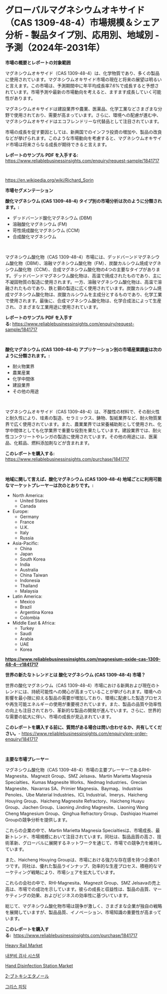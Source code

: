 <p><h1>グローバルマグネシウムオキサイド（CAS 1309-48-4）市場規模＆シェア分析 - 製品タイプ別、応用別、地域別 - 予測（2024年-2031年）</h1></p><p><strong>市場の概要とレポートの対象範囲</strong></p>
<p><p>マグネシウムオキサイド（CAS 1309-48-4）は、化学物質であり、多くの製品に使用されています。マグネシウムオキサイド市場の現在と将来の展望は明るいと言えます。この市場は、予測期間中に年平均成長率7.6%で成長すると予想されています。市場予測や最新の市場動向を考えると、ますます成長していく可能性があります。</p><p>マグネシウムオキサイドは建設業界や農業、医薬品、化学工業などさまざまな分野で使用されており、需要が高まっています。さらに、環境への配慮が進む中、マグネシウムオキサイドはエコフレンドリーな代替品として注目されています。</p><p>市場の成長を促す要因としては、新興国でのインフラ投資の増加や、製品の改良などが挙げられます。このような市場動向を考慮すると、マグネシウムオキサイド市場は将来さらなる成長が期待できると言えます。</p></p>
<p><strong>レポートのサンプル PDF を入手する:</strong> <a href="https://www.reliablebusinessinsights.com/enquiry/request-sample/1841717">https://www.reliablebusinessinsights.com/enquiry/request-sample/1841717</a></p>
<p>&nbsp;</p>
<p><a href="https://en.wikipedia.org/wiki/Richard_Sorin">https://en.wikipedia.org/wiki/Richard_Sorin</a></p>
<p><strong>市場セグメンテーション</strong></p>
<p><strong>酸化マグネシウム (CAS 1309-48-4) タイプ別の市場分析は次のように分類されます。:</strong></p>
<p><ul><li>デッドバーンド酸化マグネシウム (DBM)</li><li>溶融酸化マグネシウム (FM)</li><li>苛性焼成酸化マグネシウム (CCM)</li><li>合成酸化マグネシウム</li></ul></p>
<p>&nbsp;</p>
<p><p>マグネシウム酸化物（CAS 1309-48-4）市場には、デッドバーンドマグネシウム酸化物（DBM）、溶融マグネシウム酸化物（FM）、炭酸カルシウム焼成マグネシウム酸化物（CCM）、合成マグネシウム酸化物の4つの主要なタイプがあります。デッドバーンドマグネシウム酸化物は、高温で焼成されたものであり、主に不凝固物質の製造に使用されます。一方、溶融マグネシウム酸化物は、高温で溶融されたものであり、鉄と鋼の製造に広く使用されています。炭酸カルシウム焼成マグネシウム酸化物は、炭酸カルシウムを主成分とするものであり、化学工業で使用されます。最後に、合成マグネシウム酸化物は、化学合成法によって生産され、さまざまな工業用途に使用されています。</p></p>
<p><strong>レポートのサンプル PDF を入手する:</strong>&nbsp;<a href="https://www.reliablebusinessinsights.com/enquiry/request-sample/1841717">https://www.reliablebusinessinsights.com/enquiry/request-sample/1841717</a></p>
<p>&nbsp;</p>
<p><strong> 酸化マグネシウム (CAS 1309-48-4) アプリケーション別の市場産業調査は次のように分類されます。:</strong></p>
<p><ul><li>耐火物業界</li><li>農業産業</li><li>化学中間体</li><li>建設業界</li><li>その他の用途</li></ul></p>
<p>&nbsp;</p>
<p><p>マグネシウムオキサイド（CAS 1309-48-4）は、不酸性の材料で、その耐火性と耐久性により、珪素の製造、セラミックス、鋳物、製紙業界など、耐火物質業界で広く使用されています。また、農業業界では栄養補助剤として使用され、化学中間体としても化学業界で重要な役割を果たしています。建設業界では、耐火性コンクリートやレンガの製造に使用されています。その他の用途には、医薬品、化粧品、燃料添加剤などが含まれます。</p></p>
<p><strong>このレポートを購入する:</strong>&nbsp; <a href="https://www.reliablebusinessinsights.com/purchase/1841717">https://www.reliablebusinessinsights.com/purchase/1841717</a></p>
<p>&nbsp;</p>
<p><strong>地域に関して言えば、酸化マグネシウム (CAS 1309-48-4) 地域ごとに利用可能なマーケットプレーヤーは次のとおりです。:</strong></p>
<p><ul>
    <li>
        North America:
        <ul>
            <li>United States</li>
            <li>Canada</li>
        </ul>
    </li>
    <li>
        Europe:
        <ul>
            <li>Germany</li>
            <li>France</li>
            <li>U.K.</li>
            <li>Italy</li>
            <li>Russia</li>
        </ul>
    </li>
    <li>
        Asia-Pacific:
        <ul>
            <li>China</li>
            <li>Japan</li>
            <li>South Korea</li>
            <li>India</li>
            <li>Australia</li>
            <li>China Taiwan</li>
            <li>Indonesia</li>
            <li>Thailand</li>
            <li>Malaysia</li>
        </ul>
    </li>
    <li>
        Latin America:
        <ul>
            <li>Mexico</li>
            <li>Brazil</li>
            <li>Argentina Korea</li>
            <li>Colombia</li>
        </ul>
    </li>
    <li>
        Middle East & Africa:
        <ul>
            <li>Turkey</li>
            <li>Saudi</li>
            <li>Arabia</li>
            <li>UAE</li>
            <li>Korea</li>
        </ul>
    </li>
    </ul></p>
<p><strong><a href="https://www.reliablebusinessinsights.com/magnesium-oxide-cas-1309-48-4--r1841717">https://www.reliablebusinessinsights.com/magnesium-oxide-cas-1309-48-4--r1841717</a></strong>&nbsp;</p>
<p><strong>世界の新たなトレンドとは 酸化マグネシウム (CAS 1309-48-4) 市場？</strong></p>
<p><p>世界の酸化マグネシウム（CAS 1309-48-4）市場における新興および現在のトレンドには、持続可能性への関心が高まっていることが挙げられます。環境への影響を最小限に抑える製品の需要が増加しており、環境に配慮した製造プロセスや再生可能エネルギーの使用が重要視されています。また、製品の品質や効率性の向上も注目されており、革新的な製品の開発が進んでいます。さらに、世界的な需要の拡大に伴い、市場の成長が見込まれています。</p></p>
<p><strong>このレポートを購入する前に、質問がある場合は問い合わせるか、共有してください。</strong>- <a href="https://www.reliablebusinessinsights.com/enquiry/pre-order-enquiry/1841717">https://www.reliablebusinessinsights.com/enquiry/pre-order-enquiry/1841717</a></p>
<p>&nbsp;</p>
<p><strong>主要な市場プレーヤー</strong></p>
<p><p>マグネシウム酸化物（CAS 1309-48-4）市場の主要プレーヤーであるRHI-Magnesita、Magnezit Group、SMZ Jelsava、Martin Marietta Magnesia Specialties、Kumas Magnesite Works、Nedmag Industries、Grecian Magnesite、Navarras SA、Primier Magnesia、Baymag、Industrias Penoles、Ube Material Industries、ICL Industrial、Imerys、Haicheng Houying Group、Haicheng Magnesite Refractory、Haicheng Huayu Group、Jiachen Group、Liaoning Jinding Magnesite、Liaoning Wang Cheng Magnesium Group、Qinghua Refractory Group、Dashiqiao Huamei Groupの競争分析を提供します。</p><p>これらの企業の中で、Martin Marietta Magnesia Specialtiesは、市場成長、最新トレンド、市場規模において注目されています。同社は、製品品質の高さ、技術革新、グローバルに展開するネットワークを通じて、市場での競争力を維持しています。</p><p>また、Haicheng Houying Groupは、市場における強力な存在感を持つ企業の1つです。同社は、優れた製品ラインナップ、効率的な生産プロセス、積極的なマーケティング戦略により、市場シェアを拡大しています。</p><p>これらの会社の中で、RHI-Magnesita、Magnezit Group、SMZ Jelsavaの売上高は、市場での成功を示しています。彼らの成長と収益性は、製品の品質、マーケティングの効果、およびビジネスの効率性に基づいています。</p><p>総じて、マグネシウム酸化物市場は競争が激しく、さまざまな企業が独自の戦略を展開していますが、製品品質、イノベーション、市場知識の重要性が高まっています。</p></p>
<p><strong>このレポートを購入する:</strong>&nbsp;&nbsp;<a href="https://www.reliablebusinessinsights.com/purchase/1841717">https://www.reliablebusinessinsights.com/purchase/1841717</a></p>
<p><p><a href="https://issuu.com/reportprime-2/docs/heavy-rail-market-size-2030.pptx">Heavy Rail Market</a></p><p><a href="https://github.com/vdhdwjyp90142/Market-Research-Report-List-2/blob/main/9089435173157.md">내분비 검사 시스템</a></p><p><a href="https://github.com/huqhwmcs55/Market-Research-Report-List-1/blob/main/hand-disinfection-station-market.md">Hand Disinfection Station Market</a></p><p><a href="https://github.com/MosesSpinka1914/Market-Research-Report-List-2/blob/main/6298003160972.md">2-ブトキシエタノール</a></p><p><a href="https://github.com/langcat852024/Market-Research-Report-List-1/blob/main/7688557173156.md">그리스 피팅</a></p></p>